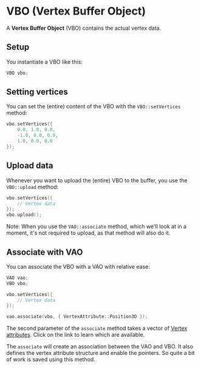 # VBO (Vertex Buffer Object)

A **Vertex Buffer Object** (VBO) contains the actual vertex data.

## Setup
You instantiate a VBO like this:

````c++
VBO vbo;
````

## Setting vertices
You can set the (entire) content of the VBO with the ``VBO::setVertices`` method:

````c++
vbo.setVertices({
    0.0, 1.0, 0.0,
    -1.0, 0.0, 0.0,
    1.0, 0.0, 0.0
});
````

## Upload data
Whenever you want to upload the (entire) VBO to the buffer, you use the
``VBO::upload`` method:

````c++
vbo.setVertices({
    // Vertex data
});
vbo.upload();
````

Note: When you use the ``VAO::associate`` method, which we'll look at in a moment,
it's not required to upload, as that method will also do it.

## Associate with VAO

You can associate the VBO with a VAO with relative ease:

````c++
VAO vao;
VBO vbo;

vbo.setVertices({
    // Vertex data 
});

vao.associate(vbo, { VertexAttribute::Position3D });
````

The second parameter of the ``associate`` method takes a vector of
[Vertex attributes](vertex-attribute.md). Click on the link to learn
which are available.

The ``associate`` will create an association between the VAO and VBO.
It also defines the vertex attribute structure and enable the pointers.
So quite a bit of work is saved using this method.